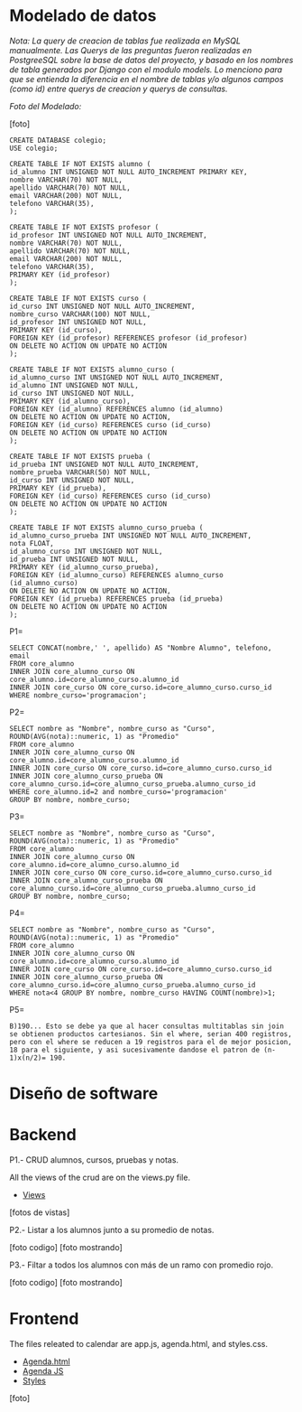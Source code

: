 # Modelado de datos

_Nota: La query de creacion de tablas fue realizada en MySQL manualmente. Las Querys de las preguntas fueron realizadas en PostgreeSQL sobre la base de datos del proyecto, y basado en los nombres de tabla generados por Django con el modulo models. Lo menciono para que se entienda la diferencia en el nombre de tablas y/o algunos campos (como id) entre querys de creacion y querys de consultas._

_Foto del Modelado:_

[foto]

```
CREATE DATABASE colegio;
USE colegio;

CREATE TABLE IF NOT EXISTS alumno (
id_alumno INT UNSIGNED NOT NULL AUTO_INCREMENT PRIMARY KEY,
nombre VARCHAR(70) NOT NULL,
apellido VARCHAR(70) NOT NULL,
email VARCHAR(200) NOT NULL,
telefono VARCHAR(35),
);

CREATE TABLE IF NOT EXISTS profesor (
id_profesor INT UNSIGNED NOT NULL AUTO_INCREMENT,
nombre VARCHAR(70) NOT NULL,
apellido VARCHAR(70) NOT NULL,
email VARCHAR(200) NOT NULL,
telefono VARCHAR(35),
PRIMARY KEY (id_profesor)
);

CREATE TABLE IF NOT EXISTS curso (
id_curso INT UNSIGNED NOT NULL AUTO_INCREMENT,
nombre_curso VARCHAR(100) NOT NULL,
id_profesor INT UNSIGNED NOT NULL,
PRIMARY KEY (id_curso),
FOREIGN KEY (id_profesor) REFERENCES profesor (id_profesor)
ON DELETE NO ACTION ON UPDATE NO ACTION
);

CREATE TABLE IF NOT EXISTS alumno_curso (
id_alumno_curso INT UNSIGNED NOT NULL AUTO_INCREMENT,
id_alumno INT UNSIGNED NOT NULL,
id_curso INT UNSIGNED NOT NULL,
PRIMARY KEY (id_alumno_curso),
FOREIGN KEY (id_alumno) REFERENCES alumno (id_alumno)
ON DELETE NO ACTION ON UPDATE NO ACTION,
FOREIGN KEY (id_curso) REFERENCES curso (id_curso)
ON DELETE NO ACTION ON UPDATE NO ACTION
);

CREATE TABLE IF NOT EXISTS prueba (
id_prueba INT UNSIGNED NOT NULL AUTO_INCREMENT,
nombre_prueba VARCHAR(50) NOT NULL,
id_curso INT UNSIGNED NOT NULL,
PRIMARY KEY (id_prueba),
FOREIGN KEY (id_curso) REFERENCES curso (id_curso)
ON DELETE NO ACTION ON UPDATE NO ACTION
);

CREATE TABLE IF NOT EXISTS alumno_curso_prueba (
id_alumno_curso_prueba INT UNSIGNED NOT NULL AUTO_INCREMENT,
nota FLOAT,
id_alumno_curso INT UNSIGNED NOT NULL,
id_prueba INT UNSIGNED NOT NULL,
PRIMARY KEY (id_alumno_curso_prueba),
FOREIGN KEY (id_alumno_curso) REFERENCES alumno_curso (id_alumno_curso)
ON DELETE NO ACTION ON UPDATE NO ACTION,
FOREIGN KEY (id_prueba) REFERENCES prueba (id_prueba)
ON DELETE NO ACTION ON UPDATE NO ACTION
);
```

P1=

```
SELECT CONCAT(nombre,' ', apellido) AS "Nombre Alumno", telefono, email
FROM core_alumno
INNER JOIN core_alumno_curso ON core_alumno.id=core_alumno_curso.alumno_id
INNER JOIN core_curso ON core_curso.id=core_alumno_curso.curso_id
WHERE nombre_curso='programacion';
```

P2=

```
SELECT nombre as "Nombre", nombre_curso as "Curso", ROUND(AVG(nota)::numeric, 1) as "Promedio"
FROM core_alumno
INNER JOIN core_alumno_curso ON core_alumno.id=core_alumno_curso.alumno_id
INNER JOIN core_curso ON core_curso.id=core_alumno_curso.curso_id
INNER JOIN core_alumno_curso_prueba ON core_alumno_curso.id=core_alumno_curso_prueba.alumno_curso_id
WHERE core_alumno.id=2 and nombre_curso='programacion'
GROUP BY nombre, nombre_curso;
```

P3=

```
SELECT nombre as "Nombre", nombre_curso as "Curso", ROUND(AVG(nota)::numeric, 1) as "Promedio"
FROM core_alumno
INNER JOIN core_alumno_curso ON core_alumno.id=core_alumno_curso.alumno_id
INNER JOIN core_curso ON core_curso.id=core_alumno_curso.curso_id
INNER JOIN core_alumno_curso_prueba ON core_alumno_curso.id=core_alumno_curso_prueba.alumno_curso_id
GROUP BY nombre, nombre_curso;
```

P4=

```
SELECT nombre as "Nombre", nombre_curso as "Curso", ROUND(AVG(nota)::numeric, 1) as "Promedio"
FROM core_alumno
INNER JOIN core_alumno_curso ON core_alumno.id=core_alumno_curso.alumno_id
INNER JOIN core_curso ON core_curso.id=core_alumno_curso.curso_id
INNER JOIN core_alumno_curso_prueba ON core_alumno_curso.id=core_alumno_curso_prueba.alumno_curso_id
WHERE nota<4 GROUP BY nombre, nombre_curso HAVING COUNT(nombre)>1;
```

P5=

```
B)190... Esto se debe ya que al hacer consultas multitablas sin join se obtienen productos cartesianos. Sin el where, serian 400 registros, pero con el where se reducen a 19 registros para el de mejor posicion, 18 para el siguiente, y asi sucesivamente dandose el patron de (n-1)x(n/2)= 190.
```

# Diseño de software

# Backend

P1.- CRUD alumnos, cursos, pruebas y notas.

All the views of the crud are on the views.py file.

- [Views](https://github.com/MarceloDeLaBarrera/test-capitaria/blob/develop/core/views.py)

[fotos de vistas]

P2.- Listar a los alumnos junto a su promedio de notas.

[foto codigo]
[foto mostrando]

P3.- Filtar a todos los alumnos con más de un ramo con promedio rojo.

[foto codigo]
[foto mostrando]

# Frontend

The files releated to calendar are app.js, agenda.html, and styles.css.

- [Agenda.html](https://github.com/MarceloDeLaBarrera/test-capitaria/blob/develop/core/Template/agenda/agenda.html)
- [Agenda JS](https://github.com/MarceloDeLaBarrera/test-capitaria/blob/develop/static/js/app.js)
- [Styles](https://github.com/MarceloDeLaBarrera/test-capitaria/blob/develop/static/css/styles.css)

[foto]
